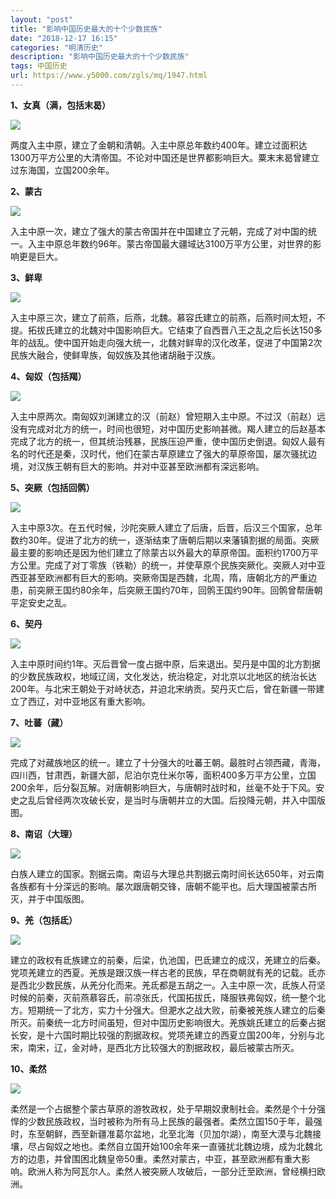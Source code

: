 ```yaml
---
layout: "post"
title: "影响中国历史最大的十个少数民族"
date: "2018-12-17 16:15"
categories: "明清历史"
description: "影响中国历史最大的十个少数民族"
tags: 中国历史
url: https://www.y5000.com/zgls/mq/1947.html
---
```






**1、女真（满，包括末曷）**

**![](https://img.y5000.com/uploads/allimg/140401/2-14040123302X47.jpg)**

两度入主中原，建立了金朝和清朝。入主中原总年数约400年。建立过面积达1300万平方公里的大清帝国。不论对中国还是世界都影响巨大。粟末末曷曾建立过东海国，立国200余年。

**2、蒙古**

![](https://img.y5000.com/uploads/allimg/140401/2-14040123350bF.jpg)

入主中原一次，建立了强大的蒙古帝国并在中国建立了元朝，完成了对中国的统一。入主中原总年数约96年。蒙古帝国最大疆域达3100万平方公里，对世界的影响更是巨大。

**3、鲜卑**

**![](https://img.y5000.com/uploads/allimg/140401/2-140401233KXR.jpg)**

入主中原三次，建立了前燕，后燕，北魏。慕容氏建立的前燕，后燕时间太短，不提。拓拔氏建立的北魏对中国影响巨大。它结束了自西晋八王之乱之后长达150多年的战乱。使中国开始走向强大统一，北魏对鲜卑的汉化改革，促进了中国第2次民族大融合，使鲜卑族，匈奴族及其他诸胡融于汉族。

**4、匈奴（包括羯）**

**![](https://img.y5000.com/uploads/allimg/140401/2-140401233954E3.jpg)**

入主中原两次。南匈奴刘渊建立的汉（前赵）曾短期入主中原。不过汉（前赵）远没有完成对北方的统一，时间也很短，对中国历史影响甚微。羯人建立的后赵基本完成了北方的统一，但其统治残暴，民族压迫严重，使中国历史倒退。匈奴人最有名的时代还是秦，汉时代，他们在蒙古草原建立了强大的草原帝国，屡次骚扰边境，对汉族王朝有巨大的影响。并对中亚甚至欧洲都有深远影响。

**5、突厥（包括回鹘）**

![](https://img.y5000.com/uploads/allimg/140402/2-14040200422DG.jpg)

入主中原3次。在五代时候，沙陀突厥人建立了后唐，后晋，后汉三个国家，总年数约30年。促进了北方的统一，逐渐结束了唐朝后期以来藩镇割据的局面。突厥最主要的影响还是因为他们建立了除蒙古以外最大的草原帝国。面积约1700万平方公里。完成了对丁零族（铁勒）的统一，并使草原个民族突厥化。突厥人对中亚西亚甚至欧洲都有巨大的影响。突厥帝国是西魏，北周，隋，唐朝北方的严重边患，前突厥王国约80余年，后突厥王国约70年，回鹘王国约90年。回鹘曾帮唐朝平定安史之乱。

**6、契丹**

![](https://img.y5000.com/uploads/allimg/140402/2-140402004402504.jpg)

入主中原时间约1年。灭后晋曾一度占据中原，后来退出。契丹是中国的北方割据的少数民族政权，地域辽阔，文化发达，统治稳定，对北京以北地区的统治长达200年。与北宋王朝处于对峙状态，并迫北宋纳贡。契丹灭亡后，曾在新疆一带建立了西辽，对中亚地区有重大影响。

**7、吐蕃（藏）**

**![](https://img.y5000.com/uploads/allimg/140402/2-140402004609531.jpg)**

完成了对藏族地区的统一。建立了十分强大的吐蕃王朝。最胜时占领西藏，青海，四川西，甘肃西，新疆大部，尼泊尔克仕米尔等，面积400多万平方公里，立国200余年，后分裂瓦解。对唐朝影响巨大，与唐朝时战时和，丝毫不处于下风。安史之乱后曾经两次攻破长安，是当时与唐朝并立的大国。后投降元朝，并入中国版图。

**8、南诏（大理）**

![](https://img.y5000.com/uploads/allimg/140402/2-140402004A9607.jpg)

白族人建立的国家。割据云南。南诏与大理总共割据云南时间长达650年，对云南各族都有十分深远的影响。屡次跟唐朝交锋，唐朝不能平也。后大理国被蒙古所灭，并于中国版图。

**9、羌（包括氐）**

![](https://img.y5000.com/uploads/allimg/140402/2-14040200492D23.jpg)

建立的政权有氐族建立的前秦，后梁，仇池国，巴氐建立的成汉，羌建立的后秦。党项羌建立的西夏。羌族是跟汉族一样古老的民族，早在商朝就有羌的记载。氐亦是西北少数民族，从羌分化而来。羌氐都是五胡之一。入主中原一次，氐族人苻坚时候的前秦，灭前燕慕容氏，前凉张氏，代国拓拔氏，降服铁弗匈奴，统一整个北方。短期统一了北方，实力十分强大。但淝水之战大败，前秦被羌族人建立的后秦所灭。前秦统一北方时间虽短，但对中国历史影响很大。羌族姚氏建立的后秦占据长安，是十六国时期比较强的割据政权。党项羌建立的西夏立国200年，分别与北宋，南宋，辽，金对峙，是西北方比较强大的割据政权，最后被蒙古所灭。

**10、柔然**

![](https://img.y5000.com/uploads/allimg/140402/2-140402005023N4.jpg)

柔然是一个占据整个蒙古草原的游牧政权，处于早期奴隶制社会。柔然是个十分强悍的少数民族政权，当时被称为所有马上民族的最强者。柔然立国150于年，最强时，东至朝鲜，西至新疆准葛尔盆地，北至北海（贝加尔湖），南至大漠与北魏接壤，尽占匈奴之地也。柔然自立国开始100余年来一直骚扰北魏边境，成为北魏北方的边患，并曾围困北魏皇帝50重。柔然对蒙古，中亚，甚至欧洲都有重大影响。欧洲人称为阿瓦尔人。柔然人被突厥人攻破后，一部分迁至欧洲，曾经横扫欧洲。
